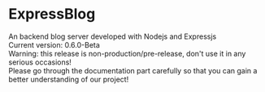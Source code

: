 # ExpressBlog
An backend blog server developed with Nodejs and Expressjs  
Current version: 0.6.0-Beta  
Warning: this release is non-production/pre-release, don't use it in any serious occasions!  
Please go through the documentation part carefully so that you can gain a better understanding of our project!  
